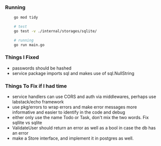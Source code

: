 
### Running

```bash
    go mod tidy
    
    # test
    go test -v ./internal/storages/sqlite/
    
    # running
    go run main.go
```

### Things I Fixed
- passwords should be hashed
- service package imports sql and makes use of sql.NullString

### Things To Fix if I had time
- service handlers can use CORS and auth via middlewares, perhaps use labstack/echo framework
- use pkg/errors to wrap errors and make error messages more informative and easier to identify in the code and debug
- either only use the name Todo or Task, don't mix the two words. Fix sqllite vs sqlite
- ValidateUser should return an error as well as a bool in case the db has an error
- make a Store interface, and implement it in postgres as well.